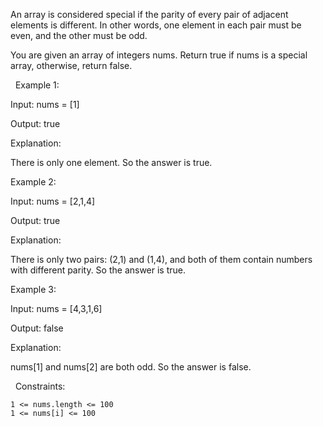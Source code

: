 An array is considered special if the parity of every pair of adjacent elements is different. In other words, one element in each pair must be even, and the other must be odd.

You are given an array of integers nums. Return true if nums is a special array, otherwise, return false.

 
Example 1:


Input: nums = [1]

Output: true

Explanation:

There is only one element. So the answer is true.


Example 2:


Input: nums = [2,1,4]

Output: true

Explanation:

There is only two pairs: (2,1) and (1,4), and both of them contain numbers with different parity. So the answer is true.


Example 3:


Input: nums = [4,3,1,6]

Output: false

Explanation:

nums[1] and nums[2] are both odd. So the answer is false.


 
Constraints:


	1 <= nums.length <= 100
	1 <= nums[i] <= 100

